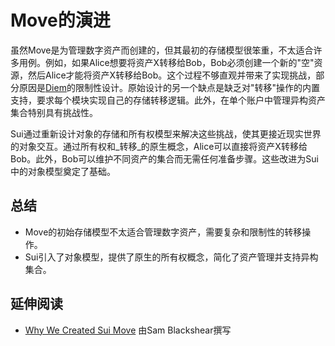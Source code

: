 # Move的演进

虽然Move是为管理数字资产而创建的，但其最初的存储模型很笨重，不太适合许多用例。例如，如果Alice想要将资产X转移给Bob，Bob必须创建一个新的"空"资源，然后Alice才能将资产X转移给Bob。这个过程不够直观并带来了实现挑战，部分原因是[Diem](https://www.diem.com/en-us)的限制性设计。原始设计的另一个缺点是缺乏对"转移"操作的内置支持，要求每个模块实现自己的存储转移逻辑。此外，在单个账户中管理异构资产集合特别具有挑战性。

Sui通过重新设计对象的存储和所有权模型来解决这些挑战，使其更接近现实世界的对象交互。通过所有权和_转移_的原生概念，Alice可以直接将资产X转移给Bob。此外，Bob可以维护不同资产的集合而无需任何准备步骤。这些改进为Sui中的对象模型奠定了基础。

## 总结

- Move的初始存储模型不太适合管理数字资产，需要复杂和限制性的转移操作。
- Sui引入了对象模型，提供了原生的所有权概念，简化了资产管理并支持异构集合。

## 延伸阅读

- [Why We Created Sui Move](https://blog.sui.io/why-we-created-sui-move/) 由Sam Blackshear撰写